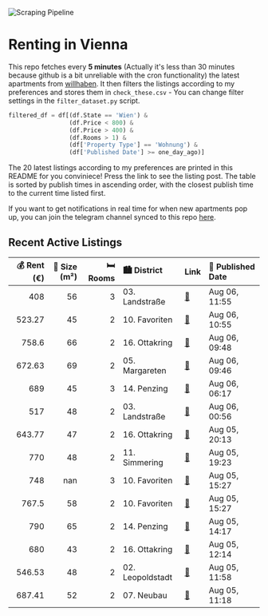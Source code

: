 ![Scraping Pipeline](https://github.com/AthomsG/renting-in-vienna/actions/workflows/run_pipeline.yml/badge.svg)


# Renting in Vienna

This repo fetches every **5 minutes** (Actually it's less than 30 minutes because github is a bit unreliable with the cron functionality) the latest apartments from [willhaben](https://www.willhaben.at/).
It then filters the listings according to my preferences and stores them in `check_these.csv` - You can change filter settings in the `filter_dataset.py` script.

```python
filtered_df = df[(df.State == 'Wien') & 
                 (df.Price < 800) &
                 (df.Price > 400) &
                 (df.Rooms > 1) &
                 (df['Property Type'] == 'Wohnung') &
                 (df['Published Date'] >= one_day_ago)]
```

The 20 latest listings according to my preferences are printed in this README for you conviniece! Press the link to see the listing post.
The table is sorted by publish times in ascending order, with the closest publish time to the current time listed first.

If you want to get notifications in real time for when new apartments pop up, you can join the telegram channel synced to this repo [here](https://t.me/+1HPAYOf5BSsyNTlk).

## Recent Active Listings

|   💰 Rent (€) |   📏 Size (m²) |   🛏️ Rooms | 🏙️ District      | Link                                                                                                                                                                                                                                                              | 📅 Published Date   |
|-------------:|--------------:|-----------:|:-----------------|:------------------------------------------------------------------------------------------------------------------------------------------------------------------------------------------------------------------------------------------------------------------|:-------------------|
|       408    |            56 |          3 | 03. Landstraße   | [🔗](https://www.willhaben.at/iad/immobilien/d/mietwohnungen/wien/wien-1030-landstra%C3%9Fe/wiener-wohnen-direktvergabe-vormerkschein-29.04.2024-3-zimmer-886363684/)                                                                                              | Aug 06, 11:55      |
|       523.27 |            45 |          2 | 10. Favoriten    | [🔗](https://www.willhaben.at/iad/immobilien/d/mietwohnungen/wien/wien-1100-favoriten/unbefristete-miete:-2-zimmer-altbau-in-hoflage-1685389604/)                                                                                                                  | Aug 06, 10:55      |
|       758.6  |            66 |          2 | 16. Ottakring    | [🔗](https://www.willhaben.at/iad/immobilien/d/mietwohnungen/wien/wien-1160-ottakring/studentenhit%21-ruhige-und-helle-2-zimmer-wohnung-965110865/)                                                                                                                | Aug 06, 09:48      |
|       672.63 |            69 |          2 | 05. Margareten   | [🔗](https://www.willhaben.at/iad/immobilien/d/mietwohnungen/wien/wien-1050-margareten/sch%C3%B6ne-2-zimmer-gemeindewohnung-in-1050-wien-/-ideal-als-2er-wg-%28wiener-wohnticket-vor-stichtag-30.06.2025-n%C3%B6tig%21%29-1725248488/)                             | Aug 06, 09:46      |
|       689    |            45 |          3 | 14. Penzing      | [🔗](https://www.willhaben.at/iad/immobilien/d/mietwohnungen/wien/wien-1140-penzing/3-zimmerwohnung-2012154494/)                                                                                                                                                   | Aug 06, 06:17      |
|       517    |            48 |          2 | 03. Landstraße   | [🔗](https://www.willhaben.at/iad/immobilien/d/mietwohnungen/wien/wien-1030-landstra%C3%9Fe/gemeindewohnung---vormerkschein-30.05.2025---top-lage---03.-bezirk---wiener-wohnen-/-wiener-wohnticket---billig---4250%E2%82%AC-abl%C3%B6se---bezugsfertig-944922347/) | Aug 06, 00:56      |
|       643.77 |            47 |          2 | 16. Ottakring    | [🔗](https://www.willhaben.at/iad/immobilien/d/mietwohnungen/wien/wien-1160-ottakring/sch%C3%B6ne-gem%C3%BCtliche-wohnung-in-wien-ottakring---top-zustand-1929052702/)                                                                                             | Aug 05, 20:13      |
|       770    |            48 |          2 | 11. Simmering    | [🔗](https://www.willhaben.at/iad/immobilien/d/mietwohnungen/wien/wien-1110-simmering/49m2-im-ruhigen-teil-simmerings-1632409426/)                                                                                                                                 | Aug 05, 19:23      |
|       748    |           nan |          3 | 10. Favoriten    | [🔗](https://www.willhaben.at/iad/immobilien/d/mietwohnungen/wien/wien-1100-favoriten/attraktives-wohnen-mitten-im-sonnwendviertel-1097966689/)                                                                                                                    | Aug 05, 15:27      |
|       767.5  |            58 |          2 | 10. Favoriten    | [🔗](https://www.willhaben.at/iad/immobilien/d/mietwohnungen/wien/wien-1100-favoriten/super-neubauwohnung-%28-2-zimmer-%29---direkt-bei-der-u1-altes-landgut%21-%21-1094706616/)                                                                                   | Aug 05, 15:27      |
|       790    |            65 |          2 | 14. Penzing      | [🔗](https://www.willhaben.at/iad/immobilien/d/mietwohnungen/wien/wien-1140-penzing/helle-repr%C3%A4sentative-2---zimmer-unbefristet-1599829638/)                                                                                                                  | Aug 05, 14:17      |
|       680    |            43 |          2 | 16. Ottakring    | [🔗](https://www.willhaben.at/iad/immobilien/d/mietwohnungen/wien/wien-1160-ottakring/helle-43m%C2%B2-gro%C3%9Fe-2-zimmer-wohnung-in-1160-zu-vermieten-680-euro-%28inkl.-bk%29-1549283274/)                                                                        | Aug 05, 12:14      |
|       546.53 |            48 |          2 | 02. Leopoldstadt | [🔗](https://www.willhaben.at/iad/immobilien/d/mietwohnungen/wien/wien-1020-leopoldstadt/direktvergabe-gemeindebau:-1020-2.-bezirk-bei-donau-2-zimmer-mit-balkon-779695420/)                                                                                       | Aug 05, 11:58      |
|       687.41 |            52 |          2 | 07. Neubau       | [🔗](https://www.willhaben.at/iad/immobilien/d/mietwohnungen/wien/wien-1070-neubau/%2Aideal-f%C3%BCr-stadtliebhaber%2A-1649797761/)                                                                                                                                | Aug 05, 11:18      |
